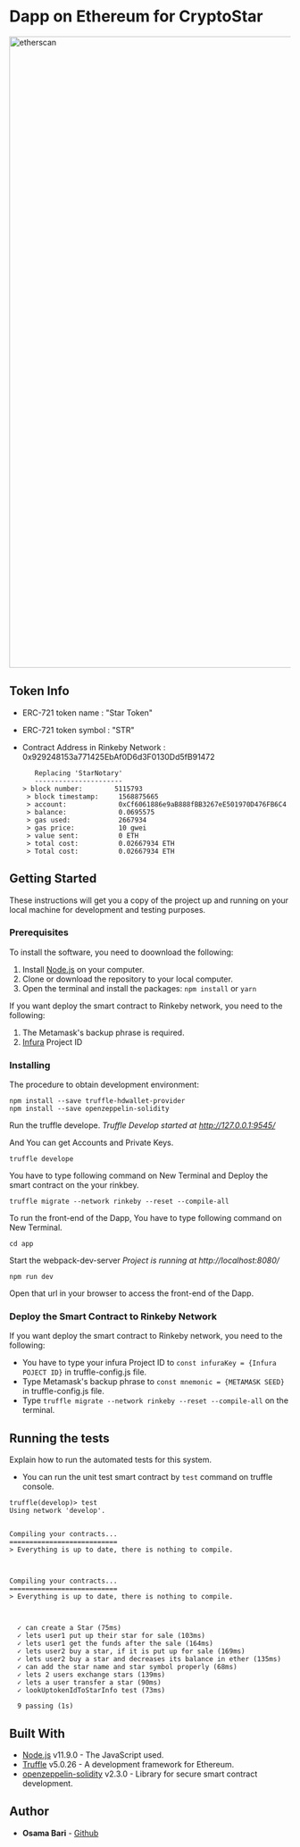 # Dapp on Ethereum for CryptoStar

<img width="1131" alt="etherscan" src="">

## Token Info

* ERC-721 token name : "Star Token"

* ERC-721 token symbol : "STR"

* Contract Address in Rinkeby Network : 0x929248153a771425EbAf0D6d3F0130Dd5fB91472

  ```
     Replacing 'StarNotary'
     ----------------------
  > block number:        5115793
   > block timestamp:     1568875665
   > account:             0xCf6061886e9aB888fBB3267eE501970D476FB6C4
   > balance:             0.0695575
   > gas used:            2667934
   > gas price:           10 gwei
   > value sent:          0 ETH
   > total cost:          0.02667934 ETH
   > Total cost:          0.02667934 ETH
  ```

  

## Getting Started

These instructions will get you a copy of the project up and running on your local machine for development and testing purposes.

### Prerequisites

To install the software, you need to doownload the following:

1. Install [Node.js](https://nodejs.org/en/) on your computer.
2. Clone or download the repository to your local computer.
3. Open the terminal and install the packages: `npm install` or `yarn`

If you want deploy the smart contract to Rinkeby network, you need to the following:

1. The Metamask's backup phrase is required.
2. [Infura](https://infura.io/) Project ID

### Installing

The procedure to obtain development environment:

```
npm install --save truffle-hdwallet-provider
npm install --save openzeppelin-solidity
```

Run the truffle develope. *Truffle Develop started at http://127.0.0.1:9545/*

And You can get Accounts and Private Keys.

```
truffle develope
```

You have to type following command on New Terminal and Deploy the smart contract on the your rinkbey.

```
truffle migrate --network rinkeby --reset --compile-all
```



To run the front-end of the Dapp, You have to type following command on New Terminal.

```
cd app
```

Start the webpack-dev-server  *Project is running at http://localhost:8080/*

```
npm run dev
```

Open that url in your browser to access the front-end of the Dapp.



### Deploy the Smart Contract to Rinkeby Network

If you want deploy the smart contract to Rinkeby network, you need to the following:

* You have to type your infura Project ID to `const infuraKey = {Infura POJECT ID}` in truffle-config.js file.
* Type Metamask's backup phrase to `const mnemonic = {METAMASK SEED}` in truffle-config.js file.
* Type `truffle migrate --network rinkeby --reset --compile-all` on the terminal.



## Running the tests

Explain how to run the automated tests for this system.

* You can run the unit test smart contract by `test` command on truffle console.

```
truffle(develop)> test
Using network 'develop'.


Compiling your contracts...
===========================
> Everything is up to date, there is nothing to compile.



Compiling your contracts...
===========================
> Everything is up to date, there is nothing to compile.



  ✓ can create a Star (75ms)
  ✓ lets user1 put up their star for sale (103ms)
  ✓ lets user1 get the funds after the sale (164ms)
  ✓ lets user2 buy a star, if it is put up for sale (169ms)
  ✓ lets user2 buy a star and decreases its balance in ether (135ms)
  ✓ can add the star name and star symbol properly (68ms)
  ✓ lets 2 users exchange stars (139ms)
  ✓ lets a user transfer a star (90ms)
  ✓ lookUptokenIdToStarInfo test (73ms)

  9 passing (1s)
```



## Built With

* [Node.js](https://nodejs.org/en/) v11.9.0 - The JavaScript used.
* [Truffle](https://truffleframework.com/) v5.0.26 - A development framework for Ethereum.
* [openzeppelin-solidity]() v2.3.0 - Library for secure smart contract development.

## Author

* **Osama Bari** - [Github](https://github.com/osamabari)
